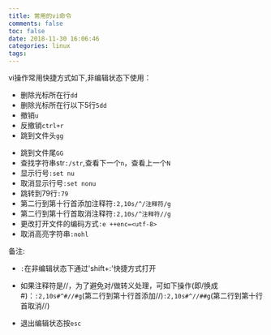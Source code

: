 ```yaml
---
title: 常用的vi命令
comments: false
toc: false
date: 2018-11-30 16:06:46
categories: linux
tags:
---
```


vi操作常用快捷方式如下,非编辑状态下使用：

* 删除光标所在行`dd`  
* 删除光标所在行以下5行`5dd`
* 撤销`u`
* 反撤销`ctrl+r`
* 跳到文件头`gg`
<!--more-->
* 跳到文件尾`GG`
* 查找字符串str`:/str`,查看下一个`n`，查看上一个`N`
* 显示行号`:set nu`
* 取消显示行号`:set nonu`
* 跳转到79行`:79`
* 第二行到第十行首添加注释符`:2,10s/^/注释符/g`
* 第二行到第十行首取消注释符`:2,10s/^注释符//g`
* 更改打开文件的编码方式`:e ++enc=<utf-8>`
* 取消高亮字符串`:nohl`

备注:  
* `:`在非编辑状态下通过'shift+:'快捷方式打开 

* 如果注释符是//，为了避免对/做转义处理，可如下操作(即/换成#)：`:2,10s#^#//#g`(第二行到第十行首添加//)`:2,10s#^//##g`(第二行到第十行首取消//)

* 退出编辑状态按`esc`